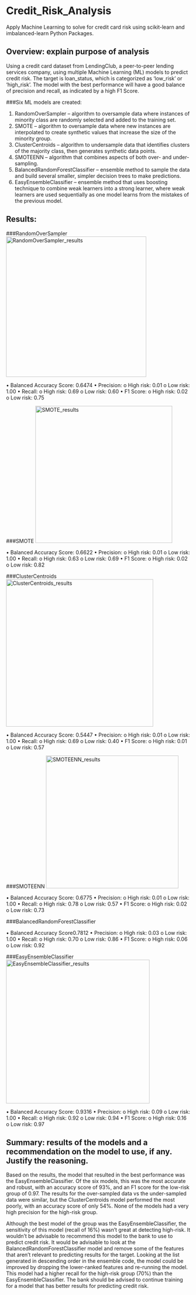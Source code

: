 # Credit_Risk_Analysis
Apply Machine Learning to solve for credit card risk using scikit-learn and imbalanced-learn Python Packages.

## Overview: explain purpose of analysis
Using a credit card dataset from LendingClub, a peer-to-peer lending services company, using multiple Machine Learning (ML) models to predict credit risk. The target is loan_status, which is categorized as ‘low_risk’ or ‘high_risk’. The model with the best performance will have a good balance of precision and recall, as indicated by a high F1 Score.

###Six ML models are created: 
1.	RandomOverSampler – algorithm to oversample data where instances of minority class are randomly selected and added to the training set.
2.	SMOTE – algorithm to oversample data where new instances are interpolated to create synthetic values that increase the size of the minority group.
3.	ClusterCentroids – algorithm to undersample data that identifies clusters of the majority class, then generates synthetic data points.
4.	SMOTEENN – algorithm that combines aspects of both over- and under-sampling. 
5.	BalancedRandomForestClassifier – ensemble method to sample the data and build several smaller, simpler decision trees to make predictions.
6.	EasyEnsembleClassifier – ensemble method that uses boosting technique to combine weak learners into a strong learner, where weak learners are used sequentially as one model learns from the mistakes of the previous model.


## Results: 

###RandomOverSampler 
<img width="383" alt="RandomOverSampler_results" src="https://user-images.githubusercontent.com/74624855/138618626-2ab150b2-5ef5-4020-b4ba-775d1708b97a.png">

•	Balanced Accuracy Score: 0.6474
•	Precision: 
  o	High risk: 0.01
  o	Low risk: 1.00
•	Recall:
  o	High risk: 0.69
  o	Low risk: 0.60
•	F1 Score:
  o	High risk: 0.02
  o	Low risk: 0.75

###SMOTE 
<img width="374" alt="SMOTE_results" src="https://user-images.githubusercontent.com/74624855/138618631-18071875-9767-4d80-9328-9cbc4335a1ae.png">

•	Balanced Accuracy Score: 0.6622
•	Precision: 
  o	High risk: 0.01
  o	Low risk: 1.00
•	Recall:
  o	High risk: 0.63
  o	Low risk: 0.69
•	F1 Score:
  o	High risk: 0.02
  o	Low risk: 0.82

###ClusterCentroids
<img width="402" alt="ClusterCentroids_results" src="https://user-images.githubusercontent.com/74624855/138618639-d9e7247b-4cd7-4fda-b8ef-4a15793403e4.png">

•	Balanced Accuracy Score: 0.5447
•	Precision: 
  o	High risk: 0.01
  o	Low risk: 1.00
•	Recall:
  o	High risk: 0.69
  o	Low risk: 0.40
•	F1 Score:
  o	High risk: 0.01
  o	Low risk: 0.57

###SMOTEENN
<img width="362" alt="SMOTEENN_results" src="https://user-images.githubusercontent.com/74624855/138618641-d12456b6-235d-4cae-b5c5-5919c5afe87c.png">

•	Balanced Accuracy Score: 0.6775
•	Precision: 
  o	High risk: 0.01
  o	Low risk: 1.00
•	Recall:
  o	High risk: 0.78
  o	Low risk: 0.57
•	F1 Score:
  o	High risk: 0.02
  o	Low risk: 0.73

###BalancedRandomForestClassifier 

•	Balanced Accuracy Score0.7812
•	Precision: 
  o	High risk: 0.03
  o	Low risk: 1.00
•	Recall:
  o	High risk: 0.70
  o	Low risk: 0.86
•	F1 Score:
  o	High risk: 0.06
  o	Low risk: 0.92


###EasyEnsembleClassifier
<img width="392" alt="EasyEnsembleClassifier_results" src="https://user-images.githubusercontent.com/74624855/138618645-3a71a3ed-0171-4862-8148-a23760780912.png">

•	Balanced Accuracy Score: 0.9316
•	Precision: 
  o	High risk: 0.09
  o	Low risk: 1.00
•	Recall:
  o	High risk: 0.92
  o	Low risk: 0.94
•	F1 Score:
  o	High risk: 0.16
  o	Low risk: 0.97


## Summary: results of the models and a recommendation on the model to use, if any. Justify the reasoning.

Based on the results, the model that resulted in the best performance was the EasyEnsembleClassifier. Of the six models, this was the most accurate and robust, with an accuracy score of 93%, and an F1 score for the low-risk group of 0.97. The results for the over-sampled data vs the under-sampled data were similar, but the ClusterCentroids model performed the most poorly, with an accuracy score of only 54%. None of the models had a very high precision for the high-risk group.

Although the best model of the group was the EasyEnsembleClassifier, the sensitivity of this model (recall of 16%) wasn’t great at detecting high-risk. It wouldn’t be advisable to recommend this model to the bank to use to predict credit risk. It would be advisable to look at the BalancedRandomForestClassifier model and remove some of the features that aren’t relevant to predicting results for the target. Looking at the list generated in descending order in the ensemble code, the model could be improved by dropping the lower-ranked features and re-running the model. This model had a higher recall for the high-risk group (70%) than the EasyEnsembleClassifier. The bank should be advised to continue training for a model that has better results for predicting credit risk.
